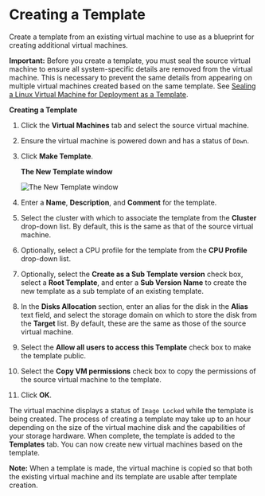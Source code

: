 # Creating a Template

Create a template from an existing virtual machine to use as a blueprint for creating additional virtual machines.

**Important:** Before you create a template, you must seal the source virtual machine to ensure all system-specific details are removed from the virtual machine. This is necessary to prevent the same details from appearing on multiple virtual machines created based on the same template. See [Sealing a Linux Virtual Machine for Deployment as a Template](sect-Sealing_a_Linux_Virtual_Machine_for_Deployment_as_a_Template).

**Creating a Template**

1. Click the **Virtual Machines** tab and select the source virtual machine.

2. Ensure the virtual machine is powered down and has a status of `Down`.

3. Click **Make Template**.

    **The New Template window**

    ![The New Template window](images/6325.png)

4. Enter a **Name**, **Description**, and **Comment** for the template.

5. Select the cluster with which to associate the template from the **Cluster** drop-down list. By default, this is the same as that of the source virtual machine.

6. Optionally, select a CPU profile for the template from the **CPU Profile** drop-down list.

7. Optionally, select the **Create as a Sub Template version** check box, select a **Root Template**, and enter a **Sub Version Name** to create the new template as a sub template of an existing template.

8. In the **Disks Allocation** section, enter an alias for the disk in the **Alias** text field, and select the storage domain on which to store the disk from the **Target** list. By default, these are the same as those of the source virtual machine.

9. Select the **Allow all users to access this Template** check box to make the template public.

10. Select the **Copy VM permissions** check box to copy the permissions of the source virtual machine to the template.

11. Click **OK**.

The virtual machine displays a status of `Image Locked` while the template is being created. The process of creating a template may take up to an hour depending on the size of the virtual machine disk and the capabilities of your storage hardware. When complete, the template is added to the **Templates** tab. You can now create new virtual machines based on the template.

**Note:** When a template is made, the virtual machine is copied so that both the existing virtual machine and its template are usable after template creation.
